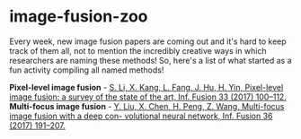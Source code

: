 # image-fusion-zoo

Every week, new image fusion papers are coming out and it's hard to keep track of them all, not to mention the incredibly creative ways in which researchers are naming these methods! So, here's a list of what started as a fun activity compiling all named methods!


**Pixel-level image fusion** - [S. Li, X. Kang, L. Fang, J. Hu, H. Yin, Pixel-level image fusion: a survey of the state
of the art, Inf. Fusion 33 (2017) 100–112.](http://refhub.elsevier.com/S1566-2535(17)30593-6/sbref0002) 
**Multi-focus image fusion** - [Y. Liu, X. Chen, H. Peng, Z. Wang, Multi-focus image fusion with a deep con-
volutional neural network, Inf. Fusion 36 (2017) 191–207.](http://refhub.elsevier.com/S1566-2535(17)30593-6/sbref0006) 

